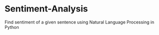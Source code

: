 # Sentiment-Analysis
Find sentiment of a given sentence using Natural Language Processing in Python
